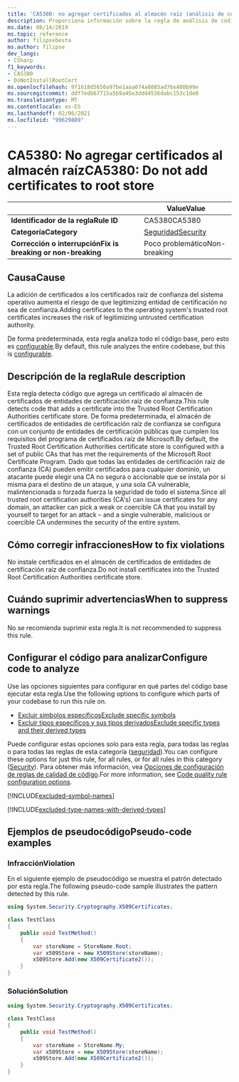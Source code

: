 ```yaml
---
title: 'CA5380: no agregar certificados al almacén raíz (análisis de código)'
description: Proporciona información sobre la regla de análisis de código CA5380, incluidas las causas, cómo corregir las infracciones y cuándo suprimirlas.
ms.date: 08/14/2019
ms.topic: reference
author: filipsebesta
ms.author: filipse
dev_langs:
- CSharp
f1_keywords:
- CA5380
- DoNotInstallRootCert
ms.openlocfilehash: 9f1618d5650a97be1aaa074a0885ad76e480b99e
ms.sourcegitcommit: ddf7edb67715a5b9a45e3dd44536dabc153c1de0
ms.translationtype: MT
ms.contentlocale: es-ES
ms.lasthandoff: 02/06/2021
ms.locfileid: "99629889"
---
```

# <a name="ca5380-do-not-add-certificates-to-root-store"></a><span data-ttu-id="4e99d-103">CA5380: No agregar certificados al almacén raíz</span><span class="sxs-lookup"><span data-stu-id="4e99d-103">CA5380: Do not add certificates to root store</span></span>

| | <span data-ttu-id="4e99d-104">Value</span><span class="sxs-lookup"><span data-stu-id="4e99d-104">Value</span></span> |
|-|-|
| <span data-ttu-id="4e99d-105">**Identificador de la regla**</span><span class="sxs-lookup"><span data-stu-id="4e99d-105">**Rule ID**</span></span> |<span data-ttu-id="4e99d-106">CA5380</span><span class="sxs-lookup"><span data-stu-id="4e99d-106">CA5380</span></span>|
| <span data-ttu-id="4e99d-107">**Categoría**</span><span class="sxs-lookup"><span data-stu-id="4e99d-107">**Category**</span></span> |[<span data-ttu-id="4e99d-108">Seguridad</span><span class="sxs-lookup"><span data-stu-id="4e99d-108">Security</span></span>](security-warnings.md)|
| <span data-ttu-id="4e99d-109">**Corrección o interrupción**</span><span class="sxs-lookup"><span data-stu-id="4e99d-109">**Fix is breaking or non-breaking**</span></span> |<span data-ttu-id="4e99d-110">Poco problemático</span><span class="sxs-lookup"><span data-stu-id="4e99d-110">Non-breaking</span></span>|

## <a name="cause"></a><span data-ttu-id="4e99d-111">Causa</span><span class="sxs-lookup"><span data-stu-id="4e99d-111">Cause</span></span>

<span data-ttu-id="4e99d-112">La adición de certificados a los certificados raíz de confianza del sistema operativo aumenta el riesgo de que legitimizing entidad de certificación no sea de confianza.</span><span class="sxs-lookup"><span data-stu-id="4e99d-112">Adding certificates to the operating system's trusted root certificates increases the risk of legitimizing untrusted certification authority.</span></span>

<span data-ttu-id="4e99d-113">De forma predeterminada, esta regla analiza todo el código base, pero esto es [configurable](#configure-code-to-analyze).</span><span class="sxs-lookup"><span data-stu-id="4e99d-113">By default, this rule analyzes the entire codebase, but this is [configurable](#configure-code-to-analyze).</span></span>

## <a name="rule-description"></a><span data-ttu-id="4e99d-114">Descripción de la regla</span><span class="sxs-lookup"><span data-stu-id="4e99d-114">Rule description</span></span>

<span data-ttu-id="4e99d-115">Esta regla detecta código que agrega un certificado al almacén de certificados de entidades de certificación raíz de confianza.</span><span class="sxs-lookup"><span data-stu-id="4e99d-115">This rule detects code that adds a certificate into the Trusted Root Certification Authorities certificate store.</span></span> <span data-ttu-id="4e99d-116">De forma predeterminada, el almacén de certificados de entidades de certificación raíz de confianza se configura con un conjunto de entidades de certificación públicas que cumplen los requisitos del programa de certificados raíz de Microsoft.</span><span class="sxs-lookup"><span data-stu-id="4e99d-116">By default, the Trusted Root Certification Authorities certificate store is configured with a set of public CAs that has met the requirements of the Microsoft Root Certificate Program.</span></span> <span data-ttu-id="4e99d-117">Dado que todas las entidades de certificación raíz de confianza (CA) pueden emitir certificados para cualquier dominio, un atacante puede elegir una CA no segura o accionable que se instala por sí misma para el destino de un ataque, y una sola CA vulnerable, malintencionada o forzada fuerza la seguridad de todo el sistema.</span><span class="sxs-lookup"><span data-stu-id="4e99d-117">Since all trusted root certification authorities (CA's) can issue certificates for any domain, an attacker can pick a weak or coercible CA that you install by yourself to target for an attack – and a single vulnerable, malicious or coercible CA undermines the security of the entire system.</span></span>

## <a name="how-to-fix-violations"></a><span data-ttu-id="4e99d-118">Cómo corregir infracciones</span><span class="sxs-lookup"><span data-stu-id="4e99d-118">How to fix violations</span></span>

<span data-ttu-id="4e99d-119">No instale certificados en el almacén de certificados de entidades de certificación raíz de confianza.</span><span class="sxs-lookup"><span data-stu-id="4e99d-119">Do not install certificates into the Trusted Root Certification Authorities certificate store.</span></span>

## <a name="when-to-suppress-warnings"></a><span data-ttu-id="4e99d-120">Cuándo suprimir advertencias</span><span class="sxs-lookup"><span data-stu-id="4e99d-120">When to suppress warnings</span></span>

<span data-ttu-id="4e99d-121">No se recomienda suprimir esta regla.</span><span class="sxs-lookup"><span data-stu-id="4e99d-121">It is not recommended to suppress this rule.</span></span>

## <a name="configure-code-to-analyze"></a><span data-ttu-id="4e99d-122">Configurar el código para analizar</span><span class="sxs-lookup"><span data-stu-id="4e99d-122">Configure code to analyze</span></span>

<span data-ttu-id="4e99d-123">Use las opciones siguientes para configurar en qué partes del código base ejecutar esta regla.</span><span class="sxs-lookup"><span data-stu-id="4e99d-123">Use the following options to configure which parts of your codebase to run this rule on.</span></span>

- [<span data-ttu-id="4e99d-124">Excluir símbolos específicos</span><span class="sxs-lookup"><span data-stu-id="4e99d-124">Exclude specific symbols</span></span>](#exclude-specific-symbols)
- [<span data-ttu-id="4e99d-125">Excluir tipos específicos y sus tipos derivados</span><span class="sxs-lookup"><span data-stu-id="4e99d-125">Exclude specific types and their derived types</span></span>](#exclude-specific-types-and-their-derived-types)

<span data-ttu-id="4e99d-126">Puede configurar estas opciones solo para esta regla, para todas las reglas o para todas las reglas de esta categoría ([seguridad](security-warnings.md)).</span><span class="sxs-lookup"><span data-stu-id="4e99d-126">You can configure these options for just this rule, for all rules, or for all rules in this category ([Security](security-warnings.md)).</span></span> <span data-ttu-id="4e99d-127">Para obtener más información, vea [Opciones de configuración de reglas de calidad de código](../code-quality-rule-options.md).</span><span class="sxs-lookup"><span data-stu-id="4e99d-127">For more information, see [Code quality rule configuration options](../code-quality-rule-options.md).</span></span>

[!INCLUDE[excluded-symbol-names](~/includes/code-analysis/excluded-symbol-names.md)]

[!INCLUDE[excluded-type-names-with-derived-types](~/includes/code-analysis/excluded-type-names-with-derived-types.md)]

## <a name="pseudo-code-examples"></a><span data-ttu-id="4e99d-128">Ejemplos de pseudocódigo</span><span class="sxs-lookup"><span data-stu-id="4e99d-128">Pseudo-code examples</span></span>

### <a name="violation"></a><span data-ttu-id="4e99d-129">Infracción</span><span class="sxs-lookup"><span data-stu-id="4e99d-129">Violation</span></span>

<span data-ttu-id="4e99d-130">En el siguiente ejemplo de pseudocódigo se muestra el patrón detectado por esta regla.</span><span class="sxs-lookup"><span data-stu-id="4e99d-130">The following pseudo-code sample illustrates the pattern detected by this rule.</span></span>

```csharp
using System.Security.Cryptography.X509Certificates;

class TestClass
{
    public void TestMethod()
    {
        var storeName = StoreName.Root;
        var x509Store = new X509Store(storeName);
        x509Store.Add(new X509Certificate2());
    }
}
```

### <a name="solution"></a><span data-ttu-id="4e99d-131">Solución</span><span class="sxs-lookup"><span data-stu-id="4e99d-131">Solution</span></span>

```csharp
using System.Security.Cryptography.X509Certificates;

class TestClass
{
    public void TestMethod()
    {
        var storeName = StoreName.My;
        var x509Store = new X509Store(storeName);
        x509Store.Add(new X509Certificate2());
    }
}
```
